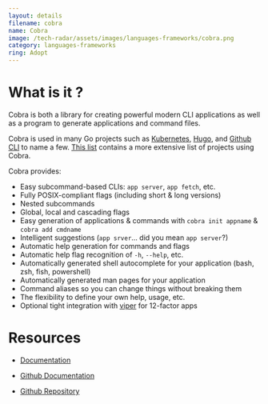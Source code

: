 ```yaml
---
layout: details
filename: cobra
name: Cobra
image: /tech-radar/assets/images/languages-frameworks/cobra.png 
category: languages-frameworks
ring: Adopt
---
```


# What is it ?
Cobra is both a library for creating powerful modern CLI applications as well as a program to generate applications and command files.

Cobra is used in many Go projects such as [Kubernetes](http://kubernetes.io/), [Hugo](https://gohugo.io/), and [Github CLI](https://github.com/cli/cli) to name a few. [This list](https://github.com/spf13/cobra/blob/master/projects_using_cobra.md) contains a more extensive list of projects using Cobra.

Cobra provides:

- Easy subcommand-based CLIs: `app server`, `app fetch`, etc.
- Fully POSIX-compliant flags (including short & long versions)
- Nested subcommands
- Global, local and cascading flags
- Easy generation of applications & commands with `cobra init appname` & `cobra add cmdname`
- Intelligent suggestions (`app srver`... did you mean `app server`?)
- Automatic help generation for commands and flags
- Automatic help flag recognition of `-h`, `--help`, etc.
- Automatically generated shell autocomplete for your application (bash, zsh, fish, powershell)
- Automatically generated man pages for your application
- Command aliases so you can change things without breaking them
- The flexibility to define your own help, usage, etc.
- Optional tight integration with [viper](http://github.com/spf13/viper) for 12-factor apps



# Resources
- [Documentation](https://pkg.go.dev/github.com/spf13/cobra#Command)
- [Github Documentation](https://github.com/spf13/cobra/blob/master/doc/README.md)

- [Github Repository](https://github.com/spf13/cobra)